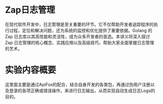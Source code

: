 # Zap日志管理
在现代软件开发中，日志管理是至关重要的环节。它不仅帮助开发者追踪程序的执行过程，定位和解决问题，还为系统的监控和优化提供了重要依据。Golang 的 Zap 日志库以其高性能和灵活性，成为众多开发者的首选。本讲义将深入探讨 Zap 日志管理的核心概念、实践应用以及高级技巧，帮助大家全面掌握日志管理的艺术。
# 实验内容概要
这里面主要是通过ApiFox的配合，结合自身开发的各类包，再通过伪用户注册以及登录的各项正确或错误操作，来进行日志输出，从而实现自动生成日志Logs的目的。
